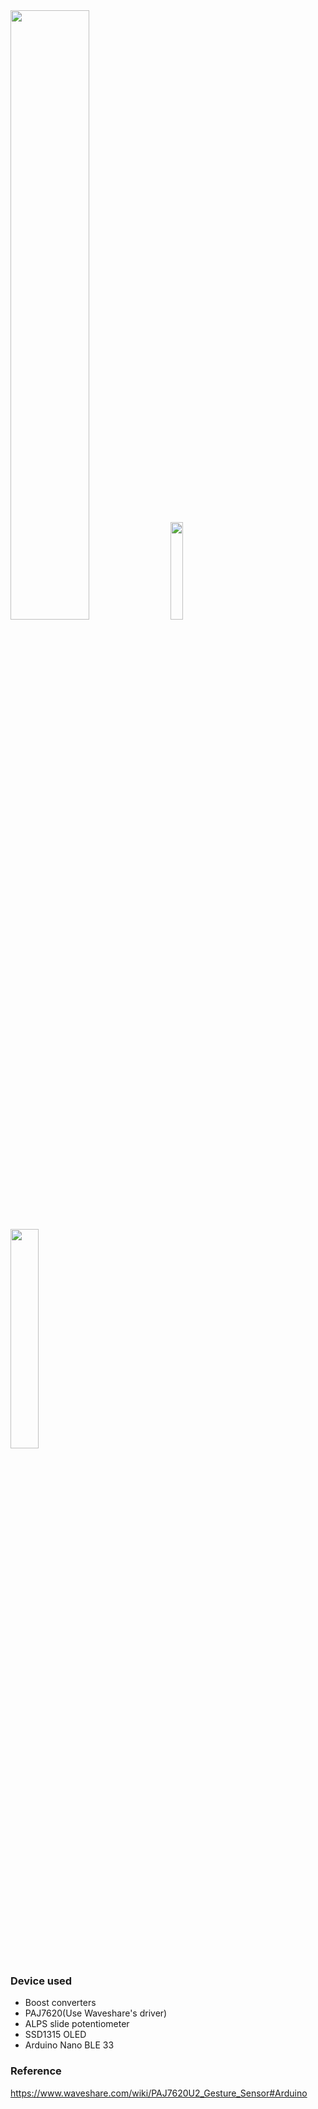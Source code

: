 
<img src="https://user-images.githubusercontent.com/7036706/283999791-46337b97-0427-48cc-bfe0-7856b051560e.jpg" width="50%" height="50%">

<img src="https://github.com/MartinRGB/MCU-SBC-Note/assets/7036706/1e917bb8-230d-452a-97a4-69d07654eecf" width="20%" height="20%">

<img src="https://github.com/MartinRGB/MCU-SBC-Note/assets/7036706/b3ca9f2a-9b5d-4eb7-89ec-74fc227ce1c8" width="30%" height="30%">

### Device used

- Boost converters
- PAJ7620(Use Waveshare's driver)
- ALPS slide potentiometer
- SSD1315 OLED
- Arduino Nano BLE 33

### Reference

https://www.waveshare.com/wiki/PAJ7620U2_Gesture_Sensor#Arduino



